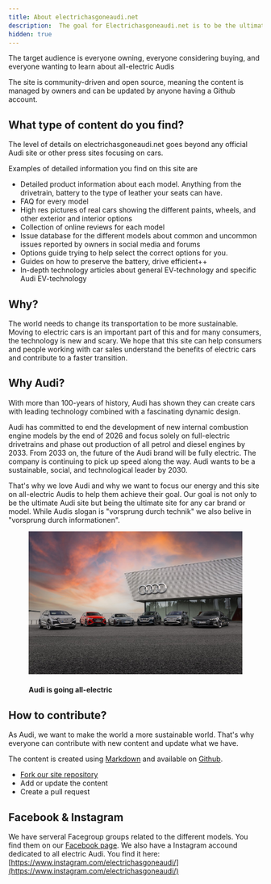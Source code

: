 ```yaml
---
title: About electrichasgoneaudi.net
description:  The goal for Electrichasgoneaudi.net is to be the ultimate site for information about all-electric Audis.  
hidden: true
---
```

<!-- markdownlint-disable MD033 -->

The target audience is everyone owning, everyone considering buying, and everyone wanting to learn about all-electric Audis

The site is community-driven and open source, meaning the content is managed by owners and can be updated by anyone having a Github account.

## What type of content do you find?

The level of details on electrichasgoneaudi.net goes beyond any official Audi site or other press sites focusing on cars.

Examples of detailed information you find on this site are

- Detailed product information about each model. Anything from the drivetrain, battery to the type of leather your seats can have.
- FAQ for every model
- High res pictures of real cars showing the different paints, wheels, and other exterior and interior options
- Collection of online reviews for each model
- Issue database for the different models about common and uncommon issues reported by owners in social media and forums
- Options guide trying to help select the correct options for you.
- Guides on how to preserve the battery, drive efficient++
- In-depth technology articles about general EV-technology and specific Audi EV-technology

## Why?

The world needs to change its transportation to be more sustainable. Moving to electric cars is an important part of this and for many consumers, the technology is new and scary. We hope that this site can help consumers and people working with car sales understand the benefits of electric cars and contribute to a faster transition.

## Why Audi?


With more than 100-years of history, Audi has shown they can create cars with leading technology combined with a fascinating dynamic design.

Audi has committed to end the development of new internal combustion engine models by the end of 2026 and focus solely on full-electric drivetrains and phase out production of all petrol and diesel engines by 2033. From 2033 on, the future of the Audi brand will be fully electric. The company is continuing to pick up speed along the way. Audi wants to be a sustainable, social, and technological leader by 2030.

That's why we love Audi and why we want to focus our energy and this site on all-electric Audis to help them achieve their goal. Our goal is not only to be the ultimate Audi site but being the ultimate site for any car brand or model. While Audis slogan is "vorsprung durch technik" we also belive in "vorsprung durch informationen".

<figure>
    <a href="about_1.jpg">
        <img src="about_1s.jpg" alt="Audi charging hub" title="Audi charging hub">
    </a>
    <figcaption><h4>Audi is going all-electric</h4></figcaption>
</figure>

## How to contribute?

As Audi, we want to make the world a more sustainable world. That's why everyone can contribute with new content and update what we have.

The content is created using [Markdown](https://en.wikipedia.org/wiki/Markdown) and available on [Github](https://github.com/electrichasgoneaudi/electrichasgoneaudi.github.io).

- [Fork our site repository](https://docs.github.com/en/get-started/quickstart/fork-a-repo)
- Add or update the content
- Create a pull request

## Facebook & Instagram

We have serveral Facegroup groups related to the different models. You find them on our [Facebook page](https://www.facebook.com/electrichasgoneaudi).  We also have a Instagram accound dedicated to all electric Audi. You find it here: [https://www.instagram.com/electrichasgoneaudi/](https://www.instagram.com/electrichasgoneaudi/)

